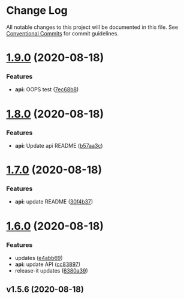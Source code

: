 # Change Log

All notable changes to this project will be documented in this file.
See [Conventional Commits](https://conventionalcommits.org) for commit guidelines.

# [1.9.0](https://github.com/matt-dunn/packages/compare/@matt-dunn/api@1.8.0...@matt-dunn/api@1.9.0) (2020-08-18)


### Features

* **api:** OOPS test ([7ec68b8](https://github.com/matt-dunn/packages/commit/7ec68b8b68729198759b8f5737d48924f05ee4fc))





# [1.8.0](https://github.com/matt-dunn/packages/compare/@matt-dunn/api@1.7.0...@matt-dunn/api@1.8.0) (2020-08-18)


### Features

* **api:** Update api README ([b57aa3c](https://github.com/matt-dunn/packages/commit/b57aa3c77a4adba01d97749277db1d195f82faf0))





# [1.7.0](https://github.com/matt-dunn/packages/compare/@matt-dunn/api@1.6.0...@matt-dunn/api@1.7.0) (2020-08-18)


### Features

* **api:** update README ([30f4b37](https://github.com/matt-dunn/packages/commit/30f4b37ccbaa8732765b912094c7c6f87c2a58e4))





# [1.6.0](https://github.com/matt-dunn/packages/compare/@matt-dunn/api@1.1.2...@matt-dunn/api@1.6.0) (2020-08-18)


### Features

* updates ([e4abb69](https://github.com/matt-dunn/packages/commit/e4abb6903a83a7f69b183711512b6b5ed9ab2e02))
* **api:** update API ([cc83897](https://github.com/matt-dunn/packages/commit/cc83897beaef25ec2b358a60d42a1b49ab8b848f))
* release-it updates ([6380a39](https://github.com/matt-dunn/packages/commit/6380a391bd2d5e64542dd299c84272e7333da32e))





## v1.5.6 (2020-08-18)

